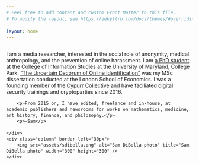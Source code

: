 ```yaml
---
# Feel free to add content and custom Front Matter to this file.
# To modify the layout, see https://jekyllrb.com/docs/themes/#overriding-theme-defaults

layout: home
---
```


<div class="row">
    <div class="column" padding-right="20px">
        <p>I am a media researcher, interested in the social role of anonymity, medical anthropology, and the prevention of online harassment. I am <a href="https://ischool.umd.edu/directory/samuel-dibella/">a PhD student</a> at the College of Information Studies at the University of Maryland, College Park. <a href="https://www.lse.ac.uk/media-and-communications/assets/documents/research/msc-dissertations/2019/Dibella.pdf">“The Uncertain Decorum of Online Identification”</a> was my MSc dissertation conducted at the London School of Economics. I was a founding member of the <a href="https://cypurr.nyc">Cypurr Collective</a> and have faciliated digital security trainings and cryptoparties since 2016. </p>

        <p>From 2015 on, I have edited, freelance and in-house, at academic publishers and newsrooms for works on mathematics, medicine, art history, finance, and philosophy.</p>
        <p>—Sam</p>

    </div>
    <div class="column" border-left="30px">
        <img src="assets/sdibella.png" alt="Sam DiBella photo" title="Sam DiBella photo" width="300" height="300" />
    </div>
</div>
